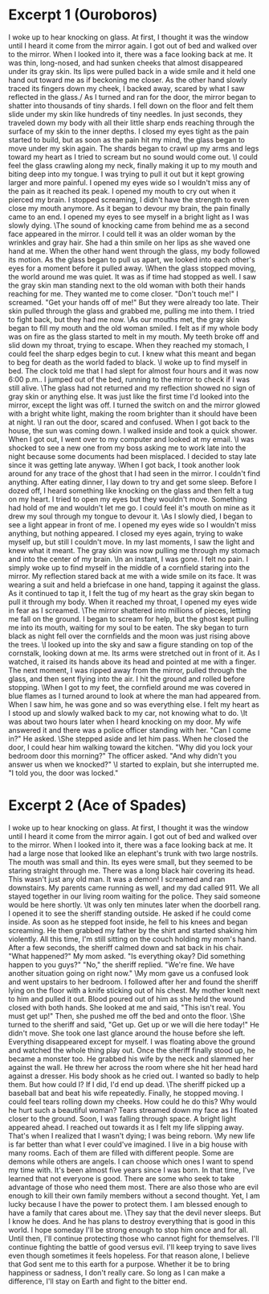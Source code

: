 # Excerpt 1 (Ouroboros)

I woke up to hear knocking on glass. At first, I thought it was the window until I heard it come from the mirror again. I got out of bed and walked over to the mirror. When I looked into it, there was a face looking back at me. It was thin, long-nosed, and had sunken cheeks that almost disappeared under its gray skin. Its lips were pulled back in a wide smile and it held one hand out toward me as if beckoning me closer. As the other hand slowly traced its fingers down my cheek, I backed away, scared by what I saw reflected in the glass./
As I turned and ran for the door, the mirror began to shatter into thousands of tiny shards. I fell down on the floor and felt them slide under my skin like hundreds of tiny needles. In just seconds, they traveled down my body with all their little sharp ends reaching through the surface of my skin to the inner depths. I closed my eyes tight as the pain started to build, but as soon as the pain hit my mind, the glass began to move under my skin again. The shards began to crawl up my arms and legs toward my heart as I tried to scream but no sound would come out.
\I could feel the glass crawling along my neck, finally making it up to my mouth and biting deep into my tongue. I was trying to pull it out but it kept growing larger and more painful. I opened my eyes wide so I wouldn't miss any of the pain as it reached its peak. I opened my mouth to cry out when it pierced my brain. I stopped screaming, I didn't have the strength to even close my mouth anymore. As it began to devour my brain, the pain finally came to an end. I opened my eyes to see myself in a bright light as I was slowly dying.
\The sound of knocking came from behind me as a second face appeared in the mirror. I could tell it was an older woman by the wrinkles and gray hair. She had a thin smile on her lips as she waved one hand at me. When the other hand went through the glass, my body followed its motion. As the glass began to pull us apart, we looked into each other's eyes for a moment before it pulled away.
\When the glass stopped moving, the world around me was quiet. It was as if time had stopped as well. I saw the gray skin man standing next to the old woman with both their hands reaching for me. They wanted me to come closer.
\"Don't touch me!" I screamed. "Get your hands off of me!" But they were already too late. Their skin pulled through the glass and grabbed me, pulling me into them. I tried to fight back, but they had me now.
\As our mouths met, the gray skin began to fill my mouth and the old woman smiled. I felt as if my whole body was on fire as the glass started to melt in my mouth. My teeth broke off and slid down my throat, trying to escape. When they reached my stomach, I could feel the sharp edges begin to cut. I knew what this meant and began to beg for death as the world faded to black.
\I woke up to find myself in bed. The clock told me that I had slept for almost four hours and it was now 6:00 p.m.. I jumped out of the bed, running to the mirror to check if I was still alive.
\The glass had not returned and my reflection showed no sign of gray skin or anything else. It was just like the first time I'd looked into the mirror, except the light was off. I turned the switch on and the mirror glowed with a bright white light, making the room brighter than it should have been at night.
\I ran out the door, scared and confused. When I got back to the house, the sun was coming down. I walked inside and took a quick shower. When I got out, I went over to my computer and looked at my email.
\I was shocked to see a new one from my boss asking me to work late into the night because some documents had been misplaced. I decided to stay late since it was getting late anyway.
\When I got back, I took another look around for any trace of the ghost that I had seen in the mirror. I couldn't find anything. After eating dinner, I lay down to try and get some sleep. Before I dozed off, I heard something like knocking on the glass and then felt a tug on my heart. I tried to open my eyes but they wouldn't move. Something had hold of me and wouldn't let me go. I could feel it's mouth on mine as it drew my soul through my tongue to devour it.
\As I slowly died, I began to see a light appear in front of me. I opened my eyes wide so I wouldn't miss anything, but nothing appeared. I closed my eyes again, trying to wake myself up, but still I couldn't move. In my last moments, I saw the light and knew what it meant. The gray skin was now pulling me through my stomach and into the center of my brain.
\In an instant, I was gone. I felt no pain. I simply woke up to find myself in the middle of a cornfield staring into the mirror. My reflection stared back at me with a wide smile on its face. It was wearing a suit and held a briefcase in one hand, tapping it against the glass. As it continued to tap it, I felt the tug of my heart as the gray skin began to pull it through my body. When it reached my throat, I opened my eyes wide in fear as I screamed.
\The mirror shattered into millions of pieces, letting me fall on the ground. I began to scream for help, but the ghost kept pulling me into its mouth, waiting for my soul to be eaten. The sky began to turn black as night fell over the cornfields and the moon was just rising above the trees.
\I looked up into the sky and saw a figure standing on top of the cornstalk, looking down at me. Its arms were stretched out in front of it. As I watched, it raised its hands above its head and pointed at me with a finger. The next moment, I was ripped away from the mirror, pulled through the glass, and then sent flying into the air. I hit the ground and rolled before stopping.
\When I got to my feet, the cornfield around me was covered in blue flames as I turned around to look at where the man had appeared from. When I saw him, he was gone and so was everything else. I felt my heart as I stood up and slowly walked back to my car, not knowing what to do.
\It was about two hours later when I heard knocking on my door. My wife answered it and there was a police officer standing with her.
\"Can I come in?" He asked.
\She stepped aside and let him pass. When he closed the door, I could hear him walking toward the kitchen.
\"Why did you lock your bedroom door this morning?" The officer asked. "And why didn't you answer us when we knocked?"
\I started to explain, but she interrupted me. "I told you, the door was locked."

# Excerpt 2 (Ace of Spades)

I woke up to hear knocking on glass. At first, I thought it was the window until I heard it come from the mirror again. I got out of bed and walked over to the mirror. When I looked into it, there was a face looking back at me. It had a large nose that looked like an elephant's trunk with two large nostrils. The mouth was small and thin. Its eyes were small, but they seemed to be staring straight through me. There was a long black hair covering its head. This wasn't just any old man. It was a demon! I screamed and ran downstairs. My parents came running as well, and my dad called 911. We all stayed together in our living room waiting for the police. They said someone would be here shortly.
\It was only ten minutes later when the doorbell rang. I opened it to see the sheriff standing outside. He asked if he could come inside. As soon as he stepped foot inside, he fell to his knees and began screaming. He then grabbed my father by the shirt and started shaking him violently. All this time, I'm still sitting on the couch holding my mom's hand. After a few seconds, the sheriff calmed down and sat back in his chair.
\"What happened?" My mom asked. "Is everything okay? Did something happen to you guys?"
\"No," the sheriff replied. "We're fine. We have another situation going on right now."
\My mom gave us a confused look and went upstairs to her bedroom. I followed after her and found the sheriff lying on the floor with a knife sticking out of his chest. My mother knelt next to him and pulled it out. Blood poured out of him as she held the wound closed with both hands. She looked at me and said, "This isn't real. You must get up!" Then, she pushed me off the bed and onto the floor.
\She turned to the sheriff and said, "Get up. Get up or we will die here today!" He didn't move. She took one last glance around the house before she left. Everything disappeared except for myself. I was floating above the ground and watched the whole thing play out. Once the sheriff finally stood up, he became a monster too. He grabbed his wife by the neck and slammed her against the wall. He threw her across the room where she hit her head hard against a dresser. His body shook as he cried out. I wanted so badly to help them. But how could I? If I did, I'd end up dead.
\The sheriff picked up a baseball bat and beat his wife repeatedly. Finally, he stopped moving. I could feel tears rolling down my cheeks. How could he do this? Why would he hurt such a beautiful woman? Tears streamed down my face as I floated closer to the ground. Soon, I was falling through space. A bright light appeared ahead. I reached out towards it as I felt my life slipping away. That's when I realized that I wasn't dying; I was being reborn.
\My new life is far better than what I ever could've imagined. I live in a big house with many rooms. Each of them are filled with different people. Some are demons while others are angels. I can choose which ones I want to spend my time with. It's been almost five years since I was born. In that time, I've learned that not everyone is good. There are some who seek to take advantage of those who need them most. There are also those who are evil enough to kill their own family members without a second thought. Yet, I am lucky because I have the power to protect them. I am blessed enough to have a family that cares about me.
\They say that the devil never sleeps. But I know he does. And he has plans to destroy everything that is good in this world. I hope someday I'll be strong enough to stop him once and for all. Until then, I'll continue protecting those who cannot fight for themselves. I'll continue fighting the battle of good versus evil. I'll keep trying to save lives even though sometimes it feels hopeless. For that reason alone, I believe that God sent me to this earth for a purpose. Whether it be to bring happiness or sadness, I don't really care. So long as I can make a difference, I'll stay on Earth and fight to the bitter end.
